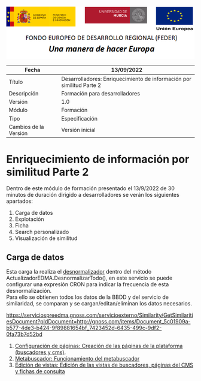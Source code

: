 ![](../Docs/media/CabeceraDocumentosMD.png)

| Fecha                 | 13/09/2022                                |
| --------------------- | ---------------------------------------- |
| Título                | Desarrolladores: Enriquecimiento de información por similitud Parte 2|
| Descripción           | Formación para desarrolladores |
| Versión               | 1.0                                      |
| Módulo                | Formación                            |
| Tipo                  | Especificación                           |
| Cambios de la Versión | Versión inicial                          |

# Enriquecimiento de información por similitud Parte 2

Dentro de este módulo  de formación presentado el 13/9/2022 de 30 minutos de duración dirigido a desarrolladores se verán los siguientes apartados:
 1. Carga de datos
 2. Explotación
   1. Ficha
   2. Search personalizado
   3. Visualización de similitud

## Carga de datos
Esta carga la realiza el [desnormalizador](https://github.com/HerculesCRUE/HerculesED/tree/main/src/Hercules.ED.Desnormalizador) dentro del método ActualizadorEDMA.DesnormalizarTodo(), en este servicio se puede configurar una expresión CRON para indicar la frecuencia de esta desnormalización.  
Para ello se obtienen todos los datos de la BBDD y del servicio de similaridad, se comparan y se cargan/editan/eliminan los datos necesarios.

https://serviciospreedma.gnoss.com/servicioexterno/Similarity/GetSimilaritiesDocument?pIdDocument=http://gnoss.com/items/Document_5c01909a-b577-4de3-b424-9f89881654bf_7423452d-6435-499c-9df2-0fa73b7d52bd


 1. [Configuración de páginas: Creación de las páginas de la plataforma (buscadores y cms)](https://github.com/HerculesCRUE/HerculesMA/blob/main/Docs/configuracion-de-paginas.md).
 2. [Metabuscador: Funcionamiento del metabuscador](https://github.com/HerculesCRUE/HerculesMA/blob/main/Docs/metabuscador.md)
 3. [Edición de vistas: Edición de las vistas de buscadores, páginas del CMS y fichas de consulta](https://github.com/HerculesCRUE/Commons-ED-MA/blob/main/Docs/edicion-de-vistas.md)
